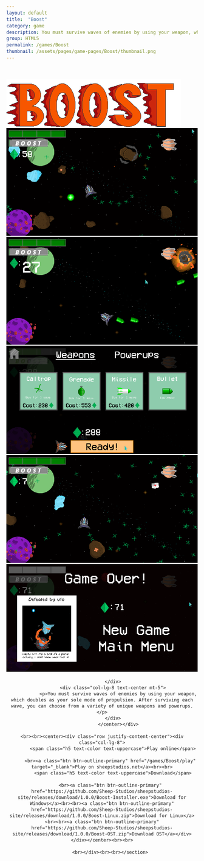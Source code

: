 ```yaml
---
layout: default
title:  "Boost"
category: game
description: You must survive waves of enemies by using your weapon, which doubles as your sole mode of propulsion. After surviving each wave, you can choose from a variety of unique weapons and powerups.
group: HTML5
permalink: /games/Boost
thumbnail: /assets/pages/game-pages/Boost/thumbnail.png
---
```



<!-- header title -->
<section class="page-title header-padding" style="background-image:url(/assets/pages/game-pages/Boost/banner.png);background-size:cover"><div class="container">
	<div class="row">
		<div class="col-lg-6">
			<br />
            <br />
            <div class="floating-noabs"><img alt="Boost logo" src="/assets/pages/game-pages/Boost/isolated-logo.png" class="img-fluid position-absolute-"></div>
			</div>
		</div>
	</div>
</section>

<!-- Content start -->
<section>
<div class="container">
		<div class="row justify-content-center">
			<center>
<div class="col-lg-12 mt-5">
				<div class="carousel slide pointer-event" id="single-slide">
					<div class="carousel-inner">
						<div class="carousel-item">
							<img class="img-fluid" alt="Boost online game screenshot" src="/assets/pages/game-pages/Boost/carousel-images/img-1.png">
						</div>
						<div class="carousel-item active">
							<img class="img-fluid" alt="Boost game" src="/assets/pages/game-pages/Boost/carousel-images/img-2.png">
						</div>
						<div class="carousel-item">
							<img class="img-fluid" alt="Boost game online" src="/assets/pages/game-pages/Boost/carousel-images/img-3.png">
						</div>
						<div class="carousel-item">
							<img class="img-fluid" alt="Boost game free" src="/assets/pages/game-pages/Boost/carousel-images/img-4.png">
						</div>
						<div class="carousel-item">
							<img class="img-fluid" alt="Boost game Sheep Studios" src="/assets/pages/game-pages/Boost/carousel-images/img-5.png">
						</div>
					</div>
					 <div class="text-center mt-4">
					 	<a class="control-prev" href="#single-slide" role="button" data-slide="prev">
						    <span class="fa fa-long-arrow-alt-left" aria-hidden="true"></span>
						  </a>
						  <a class="control-next" href="#single-slide" role="button" data-slide="next">
						    <span class="fa fa-long-arrow-alt-right" aria-hidden="true"></span>
						  </a>
					 </div>
				</div>
			</div>
			<div class="col-lg-12 mt-5">
				
			</div>
			<div class="col-lg-8 text-center mt-5">
				<p>You must survive waves of enemies by using your weapon, which doubles as your sole mode of propulsion. After surviving each wave, you can choose from a variety of unique weapons and powerups.</p>
			</div>
				</center></div>

	<br><br><center><div class="row justify-content-center"><div class="col-lg-8">
            <span class="h5 text-color text-uppercase">Play online</span>
            
          <br><a class="btn btn-outline-primary" href="/games/Boost/play" target="_blank">Play on sheepstudios.net</a><br><br>
            <span class="h5 text-color text-uppercase">Download</span>
            
          <br><a class="btn btn-outline-primary" href="https://github.com/Sheep-Studios/sheepstudios-site/releases/download/1.0.0/Boost-Installer.exe">Download for Windows</a><br><br><a class="btn btn-outline-primary" href="https://github.com/Sheep-Studios/sheepstudios-site/releases/download/1.0.0/Boost-Linux.zip">Download for Linux</a><br><br><a class="btn btn-outline-primary" href="https://github.com/Sheep-Studios/sheepstudios-site/releases/download/1.0.0/Boost-OST.zip">Download OST</a></div></div></center><br><br>

		  <br></div><br><br></section>
<!-- Content end -->